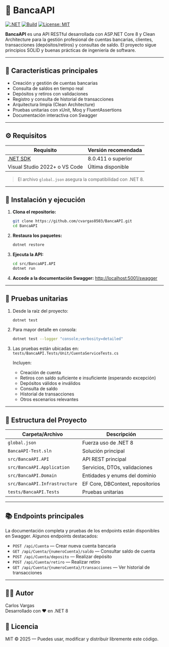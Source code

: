 # 🏦 BancaAPI

[![.NET](https://img.shields.io/badge/.NET-8.0-blue)](https://dotnet.microsoft.com/download/dotnet/8.0)
[![Build](https://img.shields.io/badge/build-passing-brightgreen)](https://github.com/TU_USUARIO/BancaAPI/actions)
[![License: MIT](https://img.shields.io/badge/License-MIT-yellow.svg)](LICENSE)

**BancaAPI** es una API RESTful desarrollada con ASP.NET Core 8 y Clean Architecture para la gestión profesional de cuentas bancarias, clientes, transacciones (depósitos/retiros) y consultas de saldo. El proyecto sigue principios SOLID y buenas prácticas de ingeniería de software.

---

## 📌 Características principales

- Creación y gestión de cuentas bancarias
- Consulta de saldos en tiempo real
- Depósitos y retiros con validaciones
- Registro y consulta de historial de transacciones
- Arquitectura limpia (Clean Architecture)
- Pruebas unitarias con xUnit, Moq y FluentAssertions
- Documentación interactiva con Swagger

---

## ⚙️ Requisitos

| Requisito                | Versión recomendada         |
|--------------------------|----------------------------|
| [.NET SDK](https://dotnet.microsoft.com/download/dotnet/8.0) | 8.0.411 o superior           |
| Visual Studio 2022+ o VS Code | Última disponible              |

> El archivo `global.json` asegura la compatibilidad con .NET 8.

---

## 🚀 Instalación y ejecución

1. **Clona el repositorio:**
   ```bash
   git clone https://github.com/cvargas0503/BancaAPI.git
   cd BancaAPI
   ```
2. **Restaura los paquetes:**
   ```bash
   dotnet restore
   ```
3. **Ejecuta la API:**
   ```bash
   cd src/BancaAPI.API
   dotnet run
   ```
4. **Accede a la documentación Swagger:**
   [http://localhost:5001/swagger](http://localhost:5001/swagger)

---

## 🧪 Pruebas unitarias

1. Desde la raíz del proyecto:
   ```bash
   dotnet test
   ```
2. Para mayor detalle en consola:
   ```bash
   dotnet test --logger "console;verbosity=detailed"
   ```
3. Las pruebas están ubicadas en: `tests/BancaAPI.Tests/Unit/CuentaServiceTests.cs`

   Incluyen:
   - Creación de cuenta
   - Retiros con saldo suficiente e insuficiente (esperando excepción)
   - Depósitos válidos e inválidos
   - Consulta de saldo
   - Historial de transacciones
   - Otros escenarios relevantes

---

## 📁 Estructura del Proyecto

| Carpeta/Archivo              | Descripción                                 |
|------------------------------|---------------------------------------------|
| `global.json`                | Fuerza uso de .NET 8                        |
| `BancaAPI-Test.sln`          | Solución principal                          |
| `src/BancaAPI.API`           | API REST principal                          |
| `src/BancaAPI.Application`   | Servicios, DTOs, validaciones               |
| `src/BancaAPI.Domain`        | Entidades y enums del dominio               |
| `src/BancaAPI.Infrastructure`| EF Core, DBContext, repositorios            |
| `tests/BancaAPI.Tests`       | Pruebas unitarias                           |

---

## 📚 Endpoints principales

La documentación completa y pruebas de los endpoints están disponibles en Swagger. Algunos endpoints destacados:

- `POST /api/Cuenta` — Crear nueva cuenta bancaria
- `GET /api/Cuenta/{numeroCuenta}/saldo` — Consultar saldo de cuenta
- `POST /api/Cuenta/deposito` — Realizar depósito
- `POST /api/Cuenta/retiro` — Realizar retiro
- `GET /api/Cuenta/{numeroCuenta}/transacciones` — Ver historial de transacciones

---

## 🧑‍💻 Autor

Carlos Vargas  
Desarrollado con ❤️ en .NET 8


## 📄 Licencia

MIT © 2025 — Puedes usar, modificar y distribuir libremente este código.


